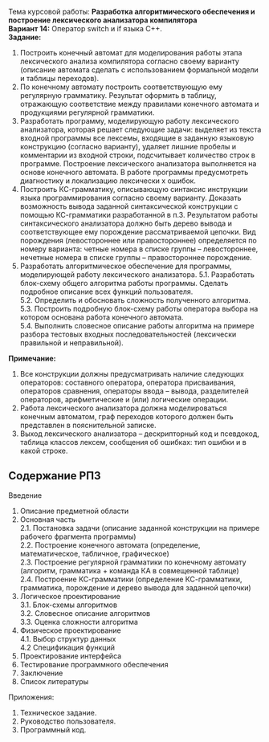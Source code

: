 Тема курсовой работы: **Разработка алгоритмического обеспечения и построение лексического анализатора компилятора**  
**Вариант 14:** Оператор switch и if языка С++.  
**Задание:**
1. Построить конечный автомат для моделирования работы этапа лексического анализа компилятора согласно своему варианту (описание автомата сделать с использованием формальной модели и таблицы переходов). 
2. По конечному автомату построить соответствующую ему регулярную грамматику. Результат оформить в таблицу, отражающую соответствие между правилами конечного автомата и продукциями регулярной грамматики. 
3. Разработать программу, моделирующую работу лексического анализатора, которая решает следующие задачи: выделяет из текста входной программы все лексемы, входящие в заданную языковую конструкцию (согласно варианту), удаляет лишние пробелы и комментарии из входной строки, подсчитывает количество строк в программе. Построение лексического анализатора выполняется на основе конечного автомата. В работе программы предусмотреть диагностику и локализацию лексически х ошибок. 
4. Построить КС-грамматику, описывающую синтаксис инструкции языка программирования согласно своему варианту. Доказать возможность вывода заданной синтаксической конструкции с помощью КС-грамматики разработанной в п.3. Результатом работы синтаксического анализатора должно быть дерево вывода и соответствующее ему порождение рассматриваемой цепочки. Вид порождения (левостороннее или правостороннее) определяется по номеру варианта: четные номера в списке группы – левостороннее, нечетные номера в списке группы – правостороннее порождение. 
5. Разработать алгоритмическое обеспечение для программы, моделирующей работу лексического анализатора. 
	5.1. Разработать блок-схему общего алгоритма работы программы. Сделать подробное описание всех функций пользователя.  
	5.2. Определить и обосновать сложность полученного алгоритма.  
	5.3. Построить подробную блок-схему работы оператора выбора на котором основана работа конечного автомата.  
	5.4. Выполнить словесное описание работы алгоритма на примере разбора тестовых входных последовательностей (лексически правильной и неправильной).  
  
**Примечание:**
1. Все конструкции должны предусматривать наличие следующих операторов: составного оператора, оператора присваивания, операторов сравнения, операторы ввода – вывода, разделителей операторов, арифметические и (или) логические операции. 
2. Работа лексического анализатора должна моделироваться конечным автоматом, граф переходов которого должен быть представлен в пояснительной записке. 
3. Выход лексического анализатора – дескрипторный код и псевдокод, таблица классов лексем, сообщения об ошибках: тип ошибки и в какой строке.
  
## Содержание РПЗ
Введение  
1. Описание предметной области
2. Основная часть  
	2.1. Постановка задачи (описание заданной конструкции на примере рабочего фрагмента программы)  
	2.2. Построение конечного автомата (определение, математическое, табличное, графическое)  
	2.3. Построение регулярной грамматики по конечному автомату (алгоритм, грамматика + команда КА в совмещенной таблице)  
	2.4. Построение КС-грамматики (определение КС-грамматики, грамматика, порождение и дерево вывода для заданной цепочки)
3. Логическое проектирование  
	3.1. Блок-схемы алгоритмов  
	3.2. Словесное описание алгоритмов  
	3.3. Оценка сложности алгоритма 
4. Физическое проектирование  
	4.1. Выбор структур данных  
	4.2 Спецификация функций  
5. Проектирование интерфейса 
6. Тестирование программного обеспечения 
7. Заключение
8. Список литературы
  
Приложения: 
1. Техническое задание. 
2. Руководство пользователя. 
3. Программный код.